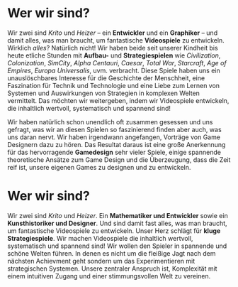 # Wer wir sind?

Wir zwei sind *Krito* und *Heizer* – ein **Entwickler** und ein **Graphiker** – und damit alles, was man braucht, um fantastische **Videospiele** zu entwickeln. Wirklich *alles*? Natürlich nicht! Wir haben beide seit unserer Kindheit bis heute etliche Stunden mit **Aufbau-** und **Strategiespielen** wie *Civilization*, *Colonization*, *SimCity*, *Alpha Centauri*, *Caesar*, *Total War*, *Starcraft*, *Age of Empires*, *Europa Universalis*, uvm. verbracht. Diese Spiele haben uns ein unauslöschbares Interesse für die Geschichte der Menschheit, eine Faszination für Technik und Technologie und eine Liebe zum Lernen von Systemen und Auswirkungen von Strategien in komplexen Welten vermittelt. Das möchten wir weitergeben, indem wir Videospiele entwickeln, die inhaltlich wertvoll, systematisch und spannend sind!

Wir haben natürlich schon unendlich oft zusammen gesessen und uns gefragt, was wir an diesen Spielen so faszinierend finden aber auch, was uns daran nervt. Wir haben irgendwann angefangen, Vorträge von Game Designern dazu zu hören. Das Resultat daraus ist eine große Anerkennung für das hervorragende **Gamedesign** sehr vieler Spiele, einige spannende theoretische Ansätze zum Game Design und die Überzeugung, dass die Zeit reif ist, unsere eigenen Games zu designen und zu entwickeln.


# Wer wir sind?
Wir zwei sind *Krito* und *Heizer*. Ein **Mathematiker und Entwickler** sowie ein **Kunsthistoriker und Designer**. 
Und sind damit fast alles, was man braucht, um fantastische Videospiele zu entwickeln. Unser Herz schlägt für **kluge Strategiespiele**. Wir machen Videospiele die inhaltlich wertvoll, systematisch und spannend sind! 
Wir wollen den Spieler in spannende und schöne Welten führen. In denen es nicht um die fleißige Jagt nach dem nächsten Achievment geht sondern um das Experimentieren mit strategischen Systemen. Unsere zentraler Anspruch ist, Komplexität mit einem intuitiven Zugang und einer stimmungsvollen Welt zu vereinen.